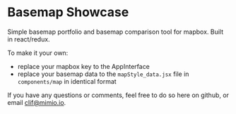 # Basemap Showcase

Simple basemap portfolio and basemap comparison tool for mapbox. Built in react/redux.

To make it your own:
  - replace your mapbox key to the AppInterface
  - replace your basemap data to the `mapStyle_data.jsx` file in `components/map` in identical format

If you have any questions or comments, feel free to do so here on github, or email clif@mimio.io.
